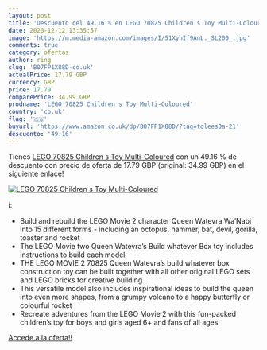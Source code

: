 ```yaml
---
layout: post
title: 'Descuento del 49.16 % en LEGO 70825 Children s Toy Multi-Coloured'
date: 2020-12-12 13:35:57
image: 'https://m.media-amazon.com/images/I/51XyhIf9AnL._SL200_.jpg'
comments: true
category: ofertas
author: ring
slug: 'B07FP1X88D-co.uk'
actualPrice: 17.79 GBP
currency: GBP
price: 17.79
comparePrice: 34.99 GBP
prodname: 'LEGO 70825 Children s Toy Multi-Coloured'
country: 'co.uk'
flag: '🇬🇧'
buyurl: 'https://www.amazon.co.uk/dp/B07FP1X88D/?tag=tolees0a-21'
descuento: '49.16'
---
```


Tienes [LEGO 70825 Children s Toy Multi-Coloured](https://www.amazon.co.uk/dp/B07FP1X88D/?tag=tolees0a-21) con un 49.16 % de descuento con precio de oferta de 17.79 GBP (original: 34.99 GBP) en el siguiente enlace!

[![LEGO 70825 Children s Toy Multi-Coloured](https://m.media-amazon.com/images/I/51XyhIf9AnL._SL200_.jpg)](https://www.amazon.co.uk/dp/B07FP1X88D/?tag=tolees0a-21)

ℹ️:

- Build and rebuild the LEGO Movie 2 character Queen Watevra Wa’Nabi into 15 different forms - including an octopus, hammer, bat, devil, gorilla, toaster and rocket
- The LEGO Movie two Queen Watevra’s Build whatever Box toy includes instructions to build each model
- THE LEGO MOVIE 2 70825 Queen Watevra’s build whatever box construction toy can be built together with all other original LEGO sets and LEGO bricks for creative building
- This versatile model also includes inspirational ideas to build the queen into even more shapes, from a grumpy volcano to a happy butterfly or colourful rocket
- Recreate adventures from the LEGO Movie 2 with this fun-packed children’s toy for boys and girls aged 6+ and fans of all ages

[Accede a la oferta!!](https://www.amazon.co.uk/dp/B07FP1X88D/?tag=tolees0a-21)
